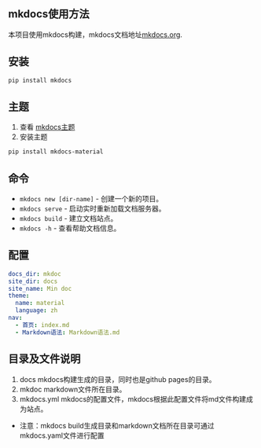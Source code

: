 ## mkdocs使用方法
本项目使用mkdocs构建，mkdocs文档地址[mkdocs.org](https://www.mkdocs.org).
## 安装
```bash
pip install mkdocs
```
## 主题
1. 查看 [mkdocs主题](https://github.com/mkdocs/mkdocs/wiki/MkDocs-Themes)
2. 安装主题
```bash
pip install mkdocs-material
```
## 命令
* `mkdocs new [dir-name]` - 创建一个新的项目。
* `mkdocs serve` - 启动实时重新加载文档服务器。
* `mkdocs build` - 建立文档站点。
* `mkdocs -h` - 查看帮助文档信息。

## 配置
```yaml
docs_dir: mkdoc
site_dir: docs
site_name: Min doc
theme:
  name: material
  language: zh
nav:
  - 首页: index.md
  - Markdown语法: Markdown语法.md
```

## 目录及文件说明
1. docs mkdocs构建生成的目录，同时也是github pages的目录。 
2. mkdoc markdown文件所在目录。 
3. mkdocs.yml mkdocs的配置文件，mkdocs根据此配置文件将md文件构建成为站点。
- 注意：mkdocs build生成目录和markdown文档所在目录可通过mkdocs.yaml文件进行配置